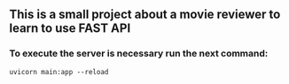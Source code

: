 ## This is a small project about a movie reviewer to learn to use FAST API

### To execute the server is necessary run the next command:
~~~
uvicorn main:app --reload
~~~
